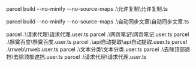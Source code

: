 parcel build --no-minify --no-source-maps .\允许复制\允许复制.ts


parcel build --no-minify --no-source-maps .\自动同步文章\自动同步文章.ts


parcel  .\请求代理\请求代理.user.ts
parcel  .\网页笔记\网页笔记.user.ts
parcel  .\祭奠百度\祭奠百度.user.ts
parcel  .\api自动提取\api自动提取.user.ts
parcel  .\rrweb\rrweb.user.ts
parcel  .\文本分类\文本分类.user.ts
parcel  .\去除顶部遮挡\去除顶部遮挡.user.ts
parcel  .\请求代理\请求代理.user.ts
